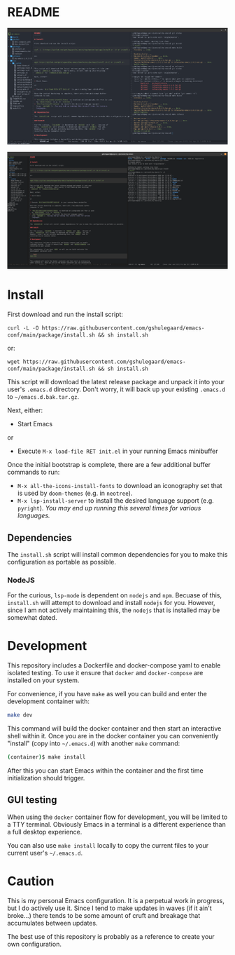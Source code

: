 README
======

![screenshot-with-gui](./package/my-emacs-gui.png)

![screenshot-in-term](./package/my-emacs-term.png)

# Install

First download and run the install script:

```
curl -L -O https://raw.githubusercontent.com/gshulegaard/emacs-conf/main/package/install.sh && sh install.sh
```

or:

```
wget https://raw.githubusercontent.com/gshulegaard/emacs-conf/main/package/install.sh && sh install.sh
```

This script will download the latest release package and unpack it into your
user's `.emacs.d` directory.  Don't worry, it will back up your existing
`.emacs.d` to `~/emacs.d.bak.tar.gz`.

Next, either:

* Start Emacs

or

* Execute `M-x load-file RET init.el` in your running Emacs minibuffer

Once the initial bootstrap is complete, there are a few additional buffer
commands to run:

* `M-x all-the-icons-install-fonts` to download an iconography set that is used
  by `doom-themes` (e.g. in `neotree`).
* `M-x lsp-install-server` to install the desired language support
  (e.g. `pyright`). _You may end up running this several times for various
  languages._

## Dependencies

The `install.sh` script will install common dependencies for you to make this configuration as portable as possible.

### NodeJS

For the curious, `lsp-mode` is dependent on `nodejs` and `npm`.  Becuase of
this, `install.sh` will attempt to download and install `nodejs` for you.
However, since I am not actively maintaining this, the `nodejs` that is
installed may be somewhat dated.

# Development

This repository includes a Dockerfile and docker-compose yaml to enable
isolated testing.  To use it ensure that `docker` and `docker-compose` are
installed on your system.

For convenience, if you have `make` as well you can build and enter the
development container with:

``` bash
make dev
```

This command will build the docker container and then start an interactive
shell within it.  Once you are in the docker container you can conveniently
"install" (copy into `~/.emacs.d`) with another `make` command:

``` bash
(container)$ make install
```

After this you can start Emacs within the container and the first time
initialization should trigger.

## GUI testing

When using the `docker` container flow for development, you will be limited to a
TTY terminal.  Obviously Emacs in a terminal is a different experience than a
full desktop experience.

You can also use `make install` locally to copy the current files to your
current user's `~/.emacs.d`.

# Caution

This is my personal Emacs configuration.  It is a perpetual work in progress,
but I do actively use it.  Since I tend to make updates in waves (if it ain't
broke...) there tends to be some amount of cruft and breakage that accumulates
between updates.

The best use of this repository is probably as a reference to create your own
configuration.
